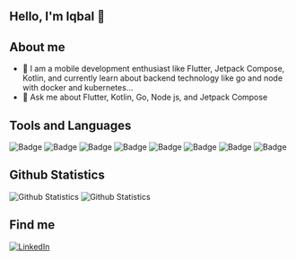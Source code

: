 ## Hello, I'm Iqbal 👋

## About me
- 🌱 I am a mobile development enthusiast like Flutter, Jetpack Compose, Kotlin, and currently learn about backend technology like go and node with docker and kubernetes...
- 💬 Ask me about Flutter, Kotlin, Go, Node js, and Jetpack Compose

## Tools and Languages
![Badge](https://img.shields.io/badge/Flutter-02569B?style=for-the-badge&logo=flutter&logoColor=white)
![Badge](https://img.shields.io/badge/Android-3DDC84?style=for-the-badge&logo=android&logoColor=white)
![Badge](https://img.shields.io/badge/Kotlin-0095D5?&style=for-the-badge&logo=kotlin&logoColor=white)
![Badge](https://img.shields.io/badge/Go-00ADD8?&style=for-the-badge&logo=go&logoColor=white)
![Badge](https://img.shields.io/badge/JavaScript-323330?style=for-the-badge&logo=javascript&logoColor=F7DF1E)
![Badge](https://img.shields.io/badge/Node.js-43853D?style=for-the-badge&logo=node.js&logoColor=white)
![Badge](https://img.shields.io/badge/TensorFlow-FF6F00?style=for-the-badge&logo=tensorflow&logoColor=white)
![Badge](https://img.shields.io/badge/PyTorch-EE4C2C?style=for-the-badge&logo=pytorch&logoColor=white)

## Github Statistics
![Github Statistics](https://github-readme-stats.vercel.app/api?username=feetbo90&show_icons=true&theme=radical)
![Github Statistics](https://github-readme-stats.vercel.app/api/top-langs/?username=feetbo90&layout=compact&theme=radical)

## Find me
[![LinkedIn](https://img.shields.io/badge/-LinkedIn-blue?style=flat&logo=Linkedin&logoColor=white)](https://www.linkedin.com/in/feetbo90)
